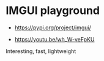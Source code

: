 # IMGUI playground



* https://pypi.org/project/imgui/

* https://youtu.be/wh_W-veFpKU

Interesting, fast, lightweight